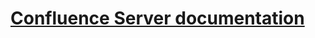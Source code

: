 # [Confluence Server documentation](https://confluence.atlassian.com/doc/confluence-server-documentation-135922.html)
